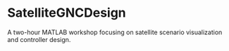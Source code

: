 # SatelliteGNCDesign
A two-hour MATLAB workshop focusing on satellite scenario visualization and controller design.
